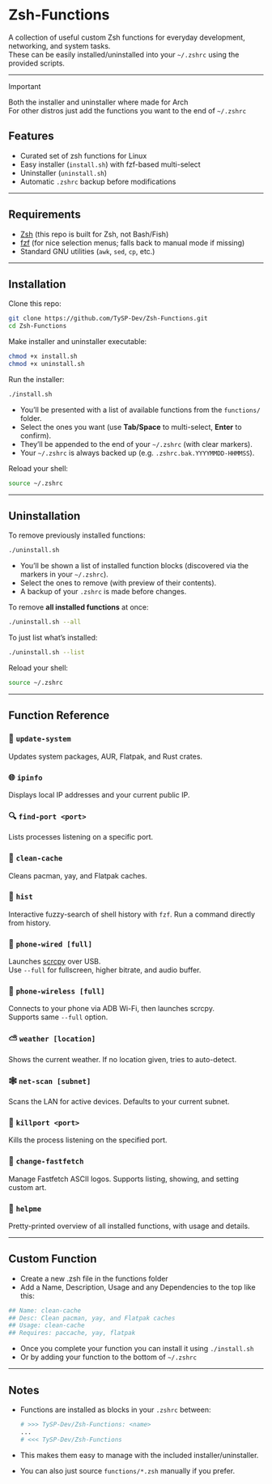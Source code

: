 # Zsh-Functions

A collection of useful custom Zsh functions for everyday development, networking, and system tasks.  
These can be easily installed/uninstalled into your `~/.zshrc` using the provided scripts.

---

> [!IMPORTANT]
> Both the installer and uninstaller where made for Arch<br>
> For other distros just add the functions you want to the end of `~/.zshrc`

## Features

- Curated set of zsh functions for Linux
- Easy installer (`install.sh`) with fzf-based multi-select
- Uninstaller (`uninstall.sh`)
- Automatic `.zshrc` backup before modifications

---

## Requirements

- [Zsh](https://www.zsh.org/) (this repo is built for Zsh, not Bash/Fish)
- [fzf](https://github.com/junegunn/fzf) (for nice selection menus; falls back to manual mode if missing)
- Standard GNU utilities (`awk`, `sed`, `cp`, etc.)

---

## Installation

Clone this repo:

```bash
git clone https://github.com/TySP-Dev/Zsh-Functions.git
cd Zsh-Functions
```

Make installer and uninstaller executable:

```bash
chmod +x install.sh
chmod +x uninstall.sh
```

Run the installer:

```bash
./install.sh
```

- You’ll be presented with a list of available functions from the `functions/` folder.  
- Select the ones you want (use **Tab/Space** to multi-select, **Enter** to confirm).  
- They’ll be appended to the end of your `~/.zshrc` (with clear markers).  
- Your `~/.zshrc` is always backed up (e.g. `.zshrc.bak.YYYYMMDD-HHMMSS`).  

Reload your shell:

```bash
source ~/.zshrc
```

---

## Uninstallation

To remove previously installed functions:

```bash
./uninstall.sh
```

- You’ll be shown a list of installed function blocks (discovered via the markers in your `~/.zshrc`).  
- Select the ones to remove (with preview of their contents).  
- A backup of your `.zshrc` is made before changes.  

To remove **all installed functions** at once:

```bash
./uninstall.sh --all
```

To just list what’s installed:

```bash
./uninstall.sh --list
```

Reload your shell:

```bash
source ~/.zshrc
```

---

## Function Reference

### 🔄 `update-system`
Updates system packages, AUR, Flatpak, and Rust crates.

### 🌐 `ipinfo`
Displays local IP addresses and your current public IP.

### 🔍 `find-port <port>`
Lists processes listening on a specific port.

### 🧹 `clean-cache`
Cleans pacman, yay, and Flatpak caches.

### 📜 `hist`
Interactive fuzzy-search of shell history with `fzf`. Run a command directly from history.

### 📲 `phone-wired [full]`
Launches [scrcpy](https://github.com/Genymobile/scrcpy) over USB.  
Use `--full` for fullscreen, higher bitrate, and audio buffer.

### 📶 `phone-wireless [full]`
Connects to your phone via ADB Wi-Fi, then launches scrcpy.  
Supports same `--full` option.

### ⛅ `weather [location]`
Shows the current weather. If no location given, tries to auto-detect.

### 🕸 `net-scan [subnet]`
Scans the LAN for active devices. Defaults to your current subnet.

### 🛑 `killport <port>`
Kills the process listening on the specified port.

### 🎨 `change-fastfetch`
Manage Fastfetch ASCII logos. Supports listing, showing, and setting custom art.

### 📌 `helpme`
Pretty-printed overview of all installed functions, with usage and details.

---

## Custom Function

- Create a new .zsh file in the functions folder
- Add a Name, Description, Usage and any Dependencies to the top like this:

```zsh
## Name: clean-cache
## Desc: Clean pacman, yay, and Flatpak caches
## Usage: clean-cache
## Requires: paccache, yay, flatpak
```

- Once you complete your function you can install it using `./install.sh`
- Or by adding your function to the bottom of `~/.zshrc`

---

## Notes

- Functions are installed as blocks in your `.zshrc` between:

  ```zsh
  # >>> TySP-Dev/Zsh-Functions: <name>
  ...
  # <<< TySP-Dev/Zsh-Functions
  ```

- This makes them easy to manage with the included installer/uninstaller.

- You can also just source `functions/*.zsh` manually if you prefer.
